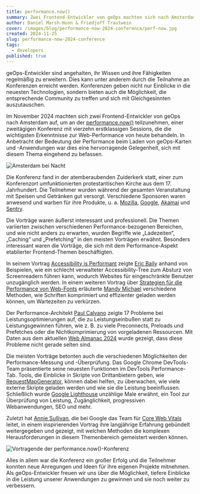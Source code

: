 ```yaml
---
title: performance.now()
summary: Zwei Frontend-Entwickler von geOps machten sich nach Amsterdam auf, um an der performance.now() teilzunehmen, einer zweitägigen Konferenz mit vierzehn erstklassigen Sessions, die die wichtigsten Erkenntnisse zur Web-Performance von heute behandeln. 
author: Daniel Marsh-Hunn & Friedjoff Trautwein
cover: /images/blog/performance-now-2024-conference/perf-now.jpg
created: 2024-11-25
slug: performance-now-2024-conference
tags:
  - developers
published: true
---
```

geOps-Entwickler sind angehalten, ihr Wissen und ihre Fähigkeiten regelmäßig zu erweitern. Dies kann unter anderem durch die Teilnahme an Konferenzen erreicht werden. Konferenzen geben nicht nur Einblicke in die neuesten Technologien, sondern bieten auch die Möglichkeit, die entsprechende Community zu treffen und sich mit Gleichgesinnten auszutauschen.

Im November 2024 machten sich zwei Frontend-Entwickler von geOps nach Amsterdam auf, um an der [performance.now()](https://perfnow.nl/) teilzunehmen, einer zweitägigen Konferenz mit vierzehn erstklassigen Sessions, die die wichtigsten Erkenntnisse zur Web-Performance von heute behandeln. In Anbetracht der Bedeutung der Performance beim Laden von geOps-Karten und -Anwendungen war dies eine hervorragende Gelegenheit, sich mit diesem Thema eingehend zu befassen.

![Amsterdam bei Nacht](/images/blog/performance-now-2024-conference/amsterdam-by-night.JPEG "Amsterdam bei Nacht")

Die Konferenz fand in der atemberaubenden Zuiderkerk statt, einer zum Konferenzort umfunktionierten protestantischen Kirche aus dem 17. Jahrhundert. Die Teilnehmer wurden während der gesamten Veranstaltung mit Speisen und Getränken gut versorgt. Verschiedene Sponsoren waren anwesend und warben für ihre Produkte, u. a. [Mozilla](https://www.mozilla.org/), [Google](https://www.google.com/), [Akamai](https://www.akamai.com/) und [Sentry](https://sentry.io/).

Die Vorträge waren äußerst interessant und professionell. Die Themen variierten zwischen verschiedenen Performance-bezogenen Bereichen, und wie nicht anders zu erwarten, wurden Begriffe wie „Ladezeiten“, „Caching“ und „Prefetching“ in den meisten Vorträgen erwähnt. Besonders interessant waren die Vorträge, die sich mit dem Performance-Aspekt etablierter Frontend-Themen beschäftigten.

In seinem Vortrag [Accessibility is Performant](https://perfnow.nl/speakers#eric) zeigte [Eric Baily](https://social.ericwbailey.website/@eric) anhand von Beispielen, wie ein schlecht verwalteter Accessibility-Tree zum Absturz von Screenreadern führen kann, wodurch Websites für eingeschränkte Benutzer unzugänglich werden. In einem weiteren Vortrag über [Strategien für die Performance von Web-Fonts](https://perfnow.nl/speakers#mandy) erläuterte [Mandy Michael](https://front-end.social/@mandymichael) verschiedene Methoden, wie Schriften komprimiert und effizienter geladen werden können, um Wartezeiten zu verkürzen.

Der Performance-Architekt [Paul Calvano](https://webperf.social/@paulcalvano) zeigte 17 Probleme bei Leistungsoptimierungen auf, die zu Leistungseinbußen statt zu Leistungsgewinnen führen, wie z. B. zu viele Preconnects, Preloads und Prefetches oder die Nichtkomprimierung von vorgeladenen Ressourcen. Mit Daten aus dem aktuellen [Web Almanac 2024](https://almanac.httparchive.org/en/2024/) wurde gezeigt, dass diese Probleme nicht gerade selten sind.

Die meisten Vorträge betonten auch die verschiedenen Möglichkeiten der Performance-Messung und -Überprüfung. Das Google Chrome DevTools-Team präsentierte seine neuesten Funktionen im DevTools Performance-Tab. Tools, die Einblicke in Skripte von Drittanbietern geben, wie [RequestMapGenerator](https://requestmap.webperf.tools/), können dabei helfen, zu überwachen, wie viele externe Skripte geladen werden und wie sie die Leistung beeinflussen. Schließlich wurde [Google Lighthouse](https://developer.chrome.com/docs/lighthouse/overview) unzählige Male erwähnt, ein Tool zur Überprüfung von Leistung, Zugänglichkeit, progressiven Webanwendungen, SEO und mehr.

Zuletzt hat [Annie Sullivan](https://www.linkedin.com/in/anniesullie/), die bei Google das Team für [Core Web Vitals](https://web.dev/explore/learn-core-web-vitals) leitet, in einem inspirierenden Vortrag ihre langjährige Erfahrung gebündelt weitergegeben und gezeigt, mit welchen Methoden die komplexen Herausforderungen in diesem Themenbereich gemeistert werden können.

![Vortragende der performance.now()-Konferenz](/images/blog/performance-now-2024-conference/perf-now-speakers.jpg "Vortragende der performance.now-Konferenz")

Alles in allem war die Konferenz ein großer Erfolg und die Teilnehmer konnten neue Anregungen und Ideen für ihre eigenen Projekte mitnehmen. Als geOps-Entwickler freuen wir uns über die Möglichkeit, tiefere Einblicke in die Leistung unserer Anwendungen zu gewinnen und sie noch weiter zu verbessern.